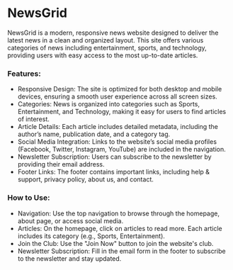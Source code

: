 # NewsGrid
NewsGrid is a modern, responsive news website designed to deliver the latest news in a clean and organized layout. This site offers various categories of news including entertainment, sports, and technology, providing users with easy access to the most up-to-date articles.

### Features:
- Responsive Design: The site is optimized for both desktop and mobile devices, ensuring a smooth user experience across all screen sizes.
- Categories: News is organized into categories such as Sports, Entertainment, and Technology, making it easy for users to find articles of interest.
- Article Details: Each article includes detailed metadata, including the author’s name, publication date, and a category tag.
- Social Media Integration: Links to the website’s social media profiles (Facebook, Twitter, Instagram, YouTube) are included in the navigation.
- Newsletter Subscription: Users can subscribe to the newsletter by providing their email address.
- Footer Links: The footer contains important links, including help & support, privacy policy, about us, and contact.


### How to Use:
- Navigation: Use the top navigation to browse through the homepage, about page, or access social media.
- Articles: On the homepage, click on articles to read more. Each article includes its category (e.g., Sports, Entertainment).
- Join the Club: Use the "Join Now" button to join the website's club.
- Newsletter Subscription: Fill in the email form in the footer to subscribe to the newsletter and stay updated.
